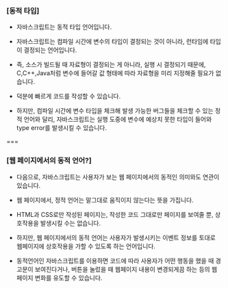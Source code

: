 ### [동적 타입]
- 자바스크립트는 동적 타입 언어입니다.
- 자바스크립트는 컴파일 시간에 변수의 타입이 결정되는 것이 아니라, 런타임에 타입이 결정되는 언어입니다.
- 즉, 소스가 빌드될 때 자료형이 결정되는 게 아니라, 실행 시 결정되기 때문에, C,C++,Java처럼 변수에 들어갈 값 형태에 따라 자료형을 미리 지정해줄 필요가 없습니다.
- 덕분에 빠르게 코드를 작성할 수 있습니다.

- 하지만, 컴파일 시간에 변수 타입을 체크해 발생 가능한 버그들을 체크할 수 있는 정적 언어와 달리, 자바스크립트는 실행 도중에 변수에 예상치 못한 타입이 들어와 type error를 발생시킬 수 있습니다.

===

### [웹 페이지에서의 동적 언어?]
- 다음으로, 자바스크립트는 사용자가 보는 웹 페이지에서의 동적인 의미와도 연관이 있습니다.

- 웹 페이지에서, 정적 언어는 말그대로 움직이지 않는다는 뜻을 가집니다. 
- HTML과 CSS로만 작성된 페이지는, 작성한 코드 그대로만 페이지를 보여줄 뿐, 상호작용을 발생시킬 수는 없습니다.

- 하지만, 웹 페이지에서의 동적 언어는 사용자가 발생시키는 이벤트 정보를 토대로 웹페이지에 상호작용을 가할 수 있도록 하는 언어입니다. 

- 동적언어인 자바스크립트를 이용하면 코드에 따라 사용자가 어떤 행동을 했을 때 경고문이 보여진다거나, 버튼을 눌렀을 때 웹페이지 내용이 변경되게끔 하는 등의 웹페이지 변화를 유도할 수 있습니다.
